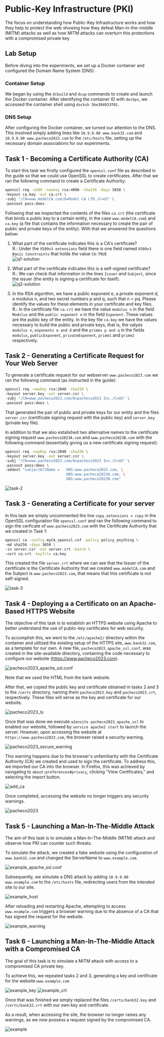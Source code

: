 # Public-Key Infrastructure (PKI) 

The focus on understanding how Public-Key Infrastructure works and how they help to protect the web showing how they defeat Man-in-the-middle (MITM) attacks as well as how MITM attacks can overturn this protections with a compromised private key

## Lab Setup

Before diving into the experiments, we set up a Docker container and configured the Domain Name System (DNS).

### Container Setup

We began by using the `dcbuild` and `dcup` commands to create and launch the Docker container. After identifying the container ID with `dockps`, we accessed the container shell using `docksh 5be384933f01`.

### DNS Setup

After configuring the Docker container, we turned our attention to the DNS. This involved simply adding lines like `10.9.0.80 www.bank32.com` and `10.9.0.80 www.pacheco2023.com` to the `/etc/hosts` file, setting up the necessary domain associations for our experiments.


## Task 1 - Becoming a Certificate Authority (CA)

To start this task we firstly configured the `openssl.conf` file as described in the guide so that we could use OpenSSL to create certificates. After that we ran the following command to create a Certificate Authority:

```bash
openssl req -x509 -newkey rsa:4096 -sha256 -days 3650 \
-keyout ca.key -out ca.crt \
-subj "/CN=www.modelCA.com/O=Model CA LTD./C=US" \
-passout pass:dees
```

Following that we inspected the contents of the files `ca.crt` (the certificate that binds a public key to a certain entity, in the case `www.modelCA.com`) and `ca.key` (a file that contains the information necessary to create the pair of public and private keys of the entity). With that we answered the questions below:

1. What part of the certificate indicates this is a CA's certificate?<br>
R.: Under the `X509v3 extensions` field there is one field named `X509v3 Basic Constraints` that holds the value `CA:TRUE`<br>
![q1-solution](/img/log11/q1solution.png)

2. What part of the certificate indicates this is a self-signed certificate?<br>
R.: We can check that information in the lines `Issuer` and `Subject`, since the issuer (the entity is signing a certificate for itself).<br>
![q2-solution](/img/log11/q2solution.png)

3. In the RSA algorithm, we have a public exponent e, a private exponent d, a modulus n, and two secret numbers p and q, such that n = pq. Please identify the values for these elements in your certificate and key files.<br>
R.: In the certificate file `ca.crt` we have the value `modulus n` in the field `Modulus` and the `public exponent e` in the field `Exponent`. These values are the public key of the entity. In the key file `ca.key` we have the values necessary to build the public and private keys, that is, the valyes `modulus n`, `exponents e and d` and the `primes p and q` in the fields `modulus`, `publicExponent`, `privateExponent`, `prime1` and `prime2` respectively.<br>


## Task 2 - Generating a Certificate Request for Your Web Server

To generate a certificate request for our webserver `www.pacheco2023.com` we ran the following command (as instructed in the guide):

```bash
openssl req -newkey rsa:2048 -sha256 \
-keyout server.key -out server.csr \
-subj "/CN=www.pacheco2023.com/O=pacheco2023 Inc./C=US" \
-passout pass:dees \
```

That generated the pair of public and private keys for our entity and the files `server.csr` (certificate signing request with the public key) and `server.key` (private key file).

In addition to that we also estalished two alternative names to the certificate signing request `www.pacheco2023A.com` and `www.pacheco2023B.com` with the following command (essentially giving us a new certificate signing request):

```bash
openssl req -newkey rsa:2048 -sha256 \
-keyout server.key -out server.csr \
-subj "/CN=www.pacheco2023.com/O=pacheco2023 Inc./C=US" \
-passout pass:dees \
-addext "subjectAltName =   DNS:www.pacheco2023.com, \
                            DNS:www.pacheco2023A.com, \
                            DNS:www.pacheco2023B.com"
```

![task-2](img/log11/task2.png)

## Task 3 - Generating a Certificate for your server

In this task we simply uncommented the line `copy_extensions = copy` in the OpenSSL configuration file `openssl.conf` and ran the following command to sign the cerficate of `www.pacheco2023.com` with the Certificate Authority that we created in Task 1:

```bash
openssl ca -config myCA_openssl.cnf -policy policy_anything \
-md sha256 -days 3650 \
-in server.csr -out server.crt -batch \
-cert ca.crt -keyfile ca.key
```

This created the file `server.crt` where we can see that the Issuer of the certificate is the Certificate Authority that we created `www.modelCA.com` and the Subject is `www.pacheco2023.com`, that means that this certificate is not self-signed.

![task-3](/img/log11/task3.png)

## Task 4 - Deploying a a Certificato on an Apache-Based HTTPS Website

The objective of this task is to establish an HTTPS website using Apache to better understand the use of public-key certificates for web security.

To accomplish this, we went to the `/etc/apache2/` directory within the container and utilized the existing setup of the HTTPS site, `www.bank32.com`, as a template for our own. A new file, `pacheco2023_apache_ssl.conf`, was created in the site-available directory, containing the code necessary to configure our website (https://www.pacheco2023.com).

![pacheco2023_apache_ssl.conf](img/log11/pacheco2023_apache_ssl.png)


Note that we used the HTML from the bank website. 

After that, we copied the public key and certificate obtained in tasks 2 and 3 to the `/certs` directory, naming them `pacheco2023.key` and `pacheco2023.crt`, respectively. These files will serve as the key and certificate for our website.

![pacheco2023_ls](img/log11/pacheco2023_ls.png)


Once that was done we execute `a2ensite pacheco2023_apache_ssl` to enabled our website, followed by `service apache2 start` to launch the server. However, upon accessing the website at `https://www.pacheco2023.com`, the browser raised a security warning.

![pacheco2023_secure_warning](img/log11/pacheco2023_secure_warning.png)


This warning happens due to the browser's unfamiliarity with the Certificate Authority (CA) we created and used to sign the certificate. To address this, we imported our CA into the browser. In Firefox, this was achieved by navigating to `about:preferences#privacy`, clicking "View Certificates," and selecting the import button.

![add_ca](img/log11/add_ca.png)


Once completed, accessing the website no longer triggers any security warnings.

![pacheco2023](img/log11/pacheco2023.png)


## Task 5 - Launching a Man-In-The-Middle Attack

The aim of this task is to simulate a Man-In-The-Middle (MITM) attack and observe how PKI can counter such threats.

To simulate the attack, we created a fake website using the configuration of `www.bank32.com` and changed the ServerName to `www.example.com`.

![example_apache_ssl.conf](img/log11/example_apache_ssl.png)


Subsequently, we simulate a DNS attack by adding `10.9.0.80 www.example.com` to the `/etc/hosts` file, redirecting users from the intended site to our site.

![example_host](img/log11/example_host.png)


After reloading and restarting Apache, attempting to access `www.example.com` triggers a browser warning due to the absence of a CA that has signed the request for the website.

![example_warning](img/log11/example_warning.png)


## Task 6 - Launching a Man-In-The-Middle Attack with a Compromised CA

The goal of this task is to simulate a MITM attack with access to a compromised CA private key.

To achieve this, we repeated tasks 2 and 3, generating a key and certificate for the website `www.example.com`

![example_key](img/log11/example_key.png)
![example_crt](img/log11/example_crt.png)

Once that was finished we simply replaced the files `/certs/bank32.key` and `/certs/bank32.crt` with our own key and certificate.

As a result, when accessing the site, the browser no longer raises any warnings, as we now possess a request signed by the compromised CA.

![example](img/log11/example.png)
